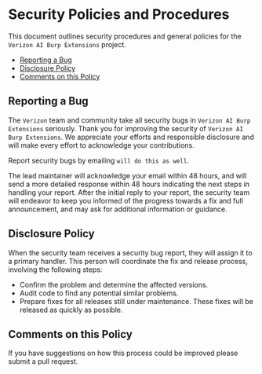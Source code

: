 # Security Policies and Procedures

This document outlines security procedures and general policies for the
`Verizon AI Burp Extensions` project.

- [Reporting a Bug](#reporting-a-bug)
- [Disclosure Policy](#disclosure-policy)
- [Comments on this Policy](#comments-on-this-policy)

## Reporting a Bug

The `Verizon` team and community take all security bugs in
`Verizon AI Burp Extensions` seriously.  Thank you for improving the security of
`Verizon AI Burp Extensions`. We appreciate your efforts and responsible disclosure and
will make every effort to acknowledge your contributions.

Report security bugs by emailing `will do this as well`.

The lead maintainer will acknowledge your email within 48 hours, and will send a
more detailed response within 48 hours indicating the next steps in handling
your report. After the initial reply to your report, the security team will
endeavor to keep you informed of the progress towards a fix and full
announcement, and may ask for additional information or guidance.

## Disclosure Policy

When the security team receives a security bug report, they will assign it to a
primary handler. This person will coordinate the fix and release process,
involving the following steps:

- Confirm the problem and determine the affected versions.
- Audit code to find any potential similar problems.
- Prepare fixes for all releases still under maintenance. These fixes will be
  released as quickly as possible.

## Comments on this Policy

If you have suggestions on how this process could be improved please submit a
pull request.
